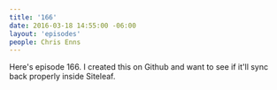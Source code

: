 ```yaml
---
title: '166'
date: 2016-03-18 14:55:00 -06:00
layout: 'episodes'
people: Chris Enns
---
```


Here's episode 166. I created this on Github and want to see if it'll sync back properly inside Siteleaf.
